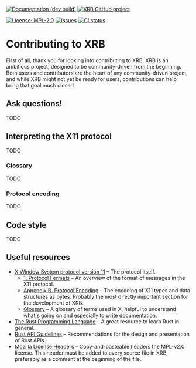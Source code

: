 <!-- This Source Code Form is subject to the terms of the Mozilla Public
   - License, v. 2.0. If a copy of the MPL was not distributed with this
   - file, You can obtain one at https://mozilla.org/MPL/2.0/. -->

[![Documentation (dev build)](https://img.shields.io/badge/docs-dev%20build-forestgreen?style=for-the-badge)](https://docs.aquariwm.org/doc/xrb/)
[![XRB GitHub project](https://img.shields.io/badge/todo-project-8860b8?style=for-the-badge)](https://github.com/orgs/XdotRS/projects/1/views/1)

[![License: MPL-2.0](https://img.shields.io/crates/l/xrb?style=for-the-badge)](https://github.com/XdotRS/xrb/blob/main/LICENSE)
[![Issues](https://img.shields.io/github/issues-raw/XdotRS/xrb?style=for-the-badge)](https://github.com/XdotRS/xrb/issues)
[![CI status](https://img.shields.io/github/actions/workflow/status/XdotRS/xrb/ci.yml?event=push&branch=main&label=ci&style=for-the-badge)](https://github.com/XdotRS/xrb/actions/workflows/ci.yml)

# Contributing to XRB
First of all, thank you for looking into contributing to XRB.
XRB is an ambitious project, designed to be community-driven from the beginning.
Both users and contributors are the heart of any community-driven project, and while
XRB might not yet be ready for users, contributions can help bring that goal much
closer!

## Ask questions!
TODO <!-- (add Discord server URL) -->

## Interpreting the X11 protocol
TODO

### Glossary
TODO

### Protocol encoding
TODO

## Code style
TODO

## Useful resources
 - [X Window System protocol version 11](https://x.org/releases/X11R7.7/doc/xproto/x11protocol.html)
   – The protocol itself.
   - [1. Protocol Formats](https://x.org/releases/X11R7.7/doc/xproto/x11protocol.html#Protocol_Formats)
     – An overview of the format of messages in the X11 protocol.
   - [Appendix B. Protocol Encoding](https://x.org/releases/X11R7.7/doc/xproto/x11protocol.html#protocol_encoding)
     – The encoding of X11 types and data structures as bytes. Probably the most
	 directly important section for the development of XRB.
   - [Glossary](https://x.org/releases/X11R7.7/doc/xproto/x11protocol.html#glossary)
     – A glossary of terms used in X, helpful to understand what's going on and
	 especially to write documentation.
 - [The Rust Programming Language](https://doc.rust-lang.org/book/) – A great
   resource to learn Rust in general.
 - [Rust API Guidelines](https://rust-lang.github.io/api-guidelines/) –
   Recommendations for the design and presentation of Rust APIs.
 - [Mozilla License Headers](https://www.mozilla.org/en-US/MPL/headers/) –
   Copy-and-pasteable headers the MPL-v2.0 license. This header must be added to
   every source file in XRB, preferably as a comment at the beginning of the file.

[XRB project]: https://github.com/orgs/XdotRS/projects/1/views/1
